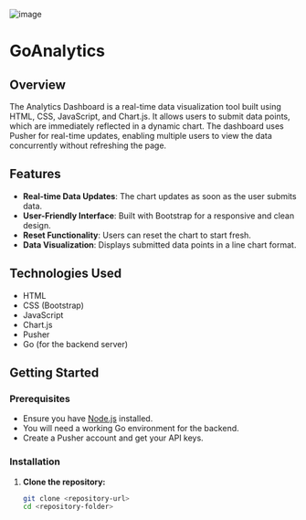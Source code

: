 ![image](https://github.com/user-attachments/assets/2fbdce35-7f6f-48cc-873b-7bdf9d230dc5)
# GoAnalytics

## Overview

The Analytics Dashboard is a real-time data visualization tool built using HTML, CSS, JavaScript, and Chart.js. It allows users to submit data points, which are immediately reflected in a dynamic chart. The dashboard uses Pusher for real-time updates, enabling multiple users to view the data concurrently without refreshing the page.

## Features

- **Real-time Data Updates**: The chart updates as soon as the user submits data.
- **User-Friendly Interface**: Built with Bootstrap for a responsive and clean design.
- **Reset Functionality**: Users can reset the chart to start fresh.
- **Data Visualization**: Displays submitted data points in a line chart format.

## Technologies Used

- HTML
- CSS (Bootstrap)
- JavaScript
- Chart.js
- Pusher
- Go (for the backend server)

## Getting Started

### Prerequisites

- Ensure you have [Node.js](https://nodejs.org/) installed.
- You will need a working Go environment for the backend.
- Create a Pusher account and get your API keys.

### Installation

1. **Clone the repository:**
   ```bash
   git clone <repository-url>
   cd <repository-folder>
